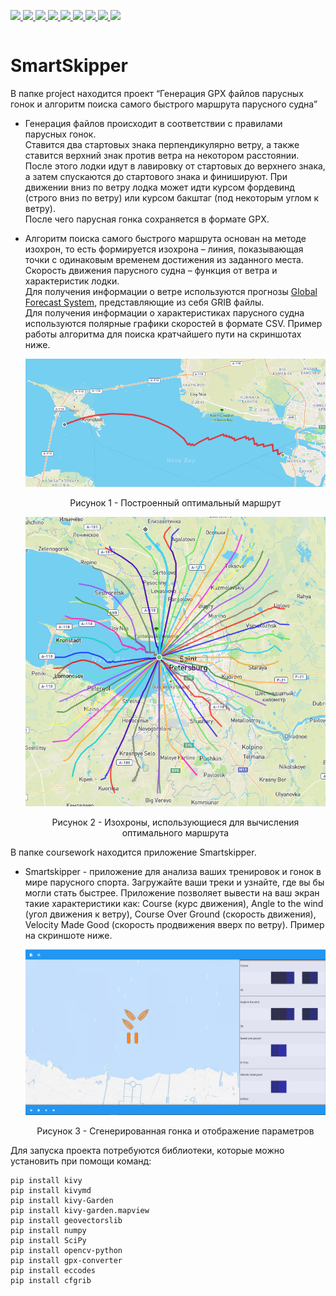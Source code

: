 <p style="display:inline-block">
  <a href="https://www.python.org/downloads/release/python-3110/">
    <img src="https://img.shields.io/badge/Python-3.11-blue">
  </a>
  <a href="https://github.com/kivy/kivy">
    <img src="https://img.shields.io/badge/Kivy-2.2.1-green">
  </a>
  <a href="https://pypi.org/project/geovectorslib/">
    <img src="https://img.shields.io/badge/geovectorslib-1.4-green">
  </a>
  <a href="https://github.com/numpy/numpy">
    <img src="https://img.shields.io/badge/numpy-1.26.2-green">
  </a>
  <a href="https://github.com/scipy/scipy">
    <img src="https://img.shields.io/badge/SciPy-1.11.4-green">
  </a>
  <a href="https://github.com/opencv/opencv-python">
    <img src="https://img.shields.io/badge/opencv--python-4.8.1.78-green">
  </a>
  <a href="https://github.com/nidhaloff/gpx-converter">
    <img src="https://img.shields.io/badge/gpx--converter-2.1.0-green">
  </a>
  <a href="https://github.com/ecmwf/eccodes">
    <img src="https://img.shields.io/badge/eccodes-1.6.1-green">
  </a>
  <a href="https://pypi.org/project/cfgrib/">
    <img src="https://img.shields.io/badge/cfgrib-0.9.10.4-green">
  </a>
</p>

# SmartSkipper
В папке project находится проект “Генерация GPX файлов парусных гонок и алгоритм поиска самого быстрого маршрута парусного судна”

- Генерация файлов происходит в соответствии с правилами парусных гонок.\
  Ставится два стартовых знака перпендикулярно ветру, а также ставится верхний знак против ветра на некотором расстоянии. После этого лодки идут в лавировку от стартовых до верхнего знака, а затем спускаются до стартового знака и финишируют. При движении вниз по ветру лодка может идти курсом фордевинд (строго вниз по ветру) или курсом бакштаг (под некоторым углом к ветру).\
  После чего парусная гонка сохраняется в формате GPX.
- Алгоритм поиска самого быстрого маршрута основан на методе изохрон, то есть формируется изохрона –  линия, показывающая точки с одинаковым временем достижения из заданного места. Скорость движения     парусного судна – функция от ветра и характеристик лодки.\
  Для получения информации о ветре используются прогнозы [Global Forecast System](https://www.ncei.noaa.gov/products/weather-climate-models/global-forecast),  представляющие из себя GRIB файлы.\
  Для получения информации о характеристиках парусного судна используются полярные графики скоростей в формате CSV. Пример работы алгоритма для поиска кратчайшего пути на скриншотах ниже.

  <p align="center">
    <img src="media/optimal1.png"> 
    <p align="center"> Рисунок 1 - Построенный оптимальный маршрут <p>
  </p>
  <p align="center">
    <img src="media/optimal2.png">
    <p align="center"> Рисунок 2 - Изохроны, использующиеся для вычисления оптимального маршрута <p>
  </p>


В папке coursework находится приложение Smartskipper.

- Smartskipper - приложение для анализа ваших тренировок и гонок в мире парусного спорта. Загружайте ваши треки и узнайте, где вы бы могли стать быстрее. Приложение позволяет вывести на ваш экран такие характеристики как: Course (курс движения), Angle to the wind (угол движения к ветру), Course Over Ground (скорость движения), Velocity Made Good (скорость продвижения вверх по ветру). Пример на скриншоте ниже.
 
  <p align="center">
    <img src="media/race.png">
    <p align="center"> Рисунок 3 - Сгенерированная гонка и отображение параметров <p>
  </p>

Для запуска проекта потребуются библиотеки, которые можно установить при помощи команд:
```
pip install kivy
pip install kivymd
pip install kivy-Garden
pip install kivy-garden.mapview
pip install geovectorslib
pip install numpy
pip install SciPy
pip install opencv-python
pip install gpx-converter
pip install eccodes
pip install cfgrib
```
